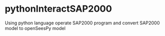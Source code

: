 # pythonInteractSAP2000
Using python language operate SAP2000 program and convert SAP2000 model to openSeesPy model
